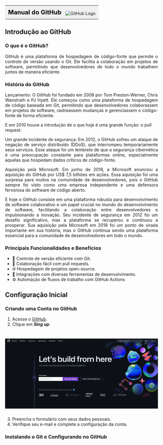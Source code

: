<div align="left">
  <table>
    <tr>
      <td style="background-color: #f0f0f0; padding: 10px; border-radius: 5px;">
        <span style="font-weight: bold; color: #000000; font-size: 20px;">Manual do GitHub</span>
        <img src="https://cdn.jsdelivr.net/npm/devicon/icons/github/github-original.svg" alt="GitHub Logo" width="40" height="40" style="vertical-align: middle; margin-left: 10px;">
      </td>
    </tr>
  </table>
</div>


                 
## Introdução ao GitHub

### O que é o GitHub?

<p align="justify">
GitHub é uma plataforma de hospedagem de código-fonte que permite o controle de versão usando o Git. Ele facilita a colaboração em projetos de software, permitindo que desenvolvedores de todo o mundo trabalhem juntos de maneira eficiente.
</p>


### História do GitHub

<p align="justify">
Lançamento:
O GitHub foi fundado em 2008 por Tom Preston-Werner, Chris Wanstrath e PJ Hyett. Ele começou como uma plataforma de hospedagem de código baseada em Git, permitindo que desenvolvedores colaborassem em projetos de software, rastreassem mudanças e gerenciassem o código-fonte de forma eficiente.
</p>

E em 2010 houve a introdução de o que hoje é uma grande função: o pull request.

<p align="justify">
Um grande incidente de segurança:
Em 2012, o GitHub sofreu um ataque de negação de serviço distribuído (DDoS), que interrompeu temporariamente seus serviços. Esse ataque foi um lembrete de que a segurança cibernética é uma preocupação constante para plataformas online, especialmente aquelas que hospedam dados críticos de código-fonte.
</p>

<p align="justify">
Aquisição pela Microsoft:
Em junho de 2018, a Microsoft anunciou a aquisição do GitHub por US$ 7,5 bilhões em ações. Essa aquisição foi uma surpresa para muitos na comunidade de desenvolvedores, pois o GitHub sempre foi visto como uma empresa independente e uma defensora fervorosa do software de código aberto.
</p>

<p align="justify">
E hoje o GitHub consiste em uma plataforma robusta para desenvolvimento de software colaborativo e um papel crucial no mundo do desenvolvimento de software, facilitando a colaboração entre desenvolvedores e impulsionando a inovação. Seu incidente de segurança em 2012 foi um desafio significativo, mas a plataforma se recuperou e continuou a prosperar. Sua aquisição pela Microsoft em 2018 foi um ponto de virada importante em sua história, mas o GitHub continua sendo uma plataforma essencial para a comunidade de desenvolvedores em todo o mundo.
</p>

### Principais Funcionalidades e Benefícios

* 🚀 Controle de versão eficiente com Git.
* 🤝 Colaboração fácil com pull requests.
* 🌐 Hospedagem de projetos open-source.
* 🔗 Integrações com diversas ferramentas de desenvolvimento.
* ⚙️ Automação de fluxos de trabalho com GitHub Actions

## Configuração Inicial

### Criando uma Conta no GitHub

1. Acesse o [GitHub](https://github.com/).
2. Clique em **_Sing up_**.

<h1 align="center">
    <img alt= "singup" title="singup" src="assets\gifs\singup.gif"/>
</h1>

3. Preencha o formulário com seus dados pessoais.
4. Verifique seu e-mail e complete a configuração da conta.

### Instalando o Git e Configurando no GitHub